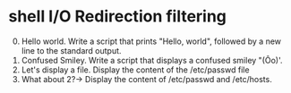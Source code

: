 # shell I/O Redirection filtering
0. Hello world. Write a script that prints "Hello, world", followed by a new line to the standard output.
1. Confused Smiley. Write a script that displays a confused smiley "(Ôo)'.
2.  Let's display a file. Display the content of the /etc/passwd file
3. What about 2?-> Display the content of /etc/passwd and /etc/hosts.

